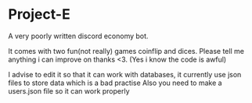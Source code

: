 # Project-E
A very poorly written discord economy bot.


It comes with two fun(not really) games coinflip and dices.
Please tell me anything i can improve on thanks <3.
 (Yes i know the code is awful)

I advise to edit it so that it can work with databases, it currently use json files to store data which is a bad practise
Also you need to make a users.json file so it can work properly
